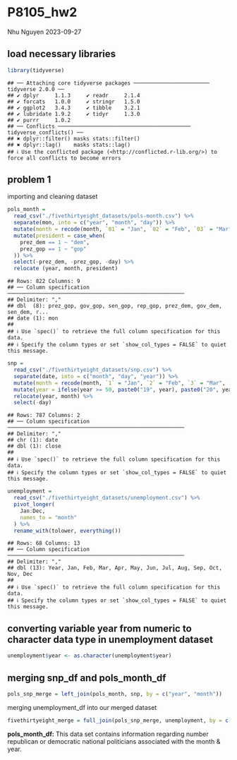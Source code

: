 P8105_hw2
================
Nhu Nguyen
2023-09-27

## load necessary libraries

``` r
library(tidyverse)
```

    ## ── Attaching core tidyverse packages ──────────────────────── tidyverse 2.0.0 ──
    ## ✔ dplyr     1.1.3     ✔ readr     2.1.4
    ## ✔ forcats   1.0.0     ✔ stringr   1.5.0
    ## ✔ ggplot2   3.4.3     ✔ tibble    3.2.1
    ## ✔ lubridate 1.9.2     ✔ tidyr     1.3.0
    ## ✔ purrr     1.0.2     
    ## ── Conflicts ────────────────────────────────────────── tidyverse_conflicts() ──
    ## ✖ dplyr::filter() masks stats::filter()
    ## ✖ dplyr::lag()    masks stats::lag()
    ## ℹ Use the conflicted package (<http://conflicted.r-lib.org/>) to force all conflicts to become errors

## problem 1

importing and cleaning dataset

``` r
pols_month = 
  read_csv("./fivethirtyeight_datasets/pols-month.csv") %>% 
  separate(mon, into = c("year", "month", "day")) %>% 
  mutate(month = recode(month, `01` = "Jan", `02` = "Feb", `03` = "Mar", `04` = "Apr", `05` = "May", `06` = "Jun", `07` = "Jul", `08` = "Aug", `09` = "Sep", `10` = "Oct", `11` = "Nov", `12` = "Dec")) %>% 
  mutate(president = case_when(
    prez_dem == 1 ~ "dem",
    prez_gop == 1 ~ "gop"
  )) %>% 
  select(-prez_dem, -prez_gop, -day) %>% 
  relocate (year, month, president) 
```

    ## Rows: 822 Columns: 9
    ## ── Column specification ────────────────────────────────────────────────────────
    ## Delimiter: ","
    ## dbl  (8): prez_gop, gov_gop, sen_gop, rep_gop, prez_dem, gov_dem, sen_dem, r...
    ## date (1): mon
    ## 
    ## ℹ Use `spec()` to retrieve the full column specification for this data.
    ## ℹ Specify the column types or set `show_col_types = FALSE` to quiet this message.

``` r
snp = 
  read_csv("./fivethirtyeight_datasets/snp.csv") %>% 
  separate(date, into = c("month", "day", "year")) %>% 
  mutate(month = recode(month, `1` = "Jan", `2` = "Feb", `3` = "Mar", `4` = "Apr", `5` = "May", `6` = "Jun", `7` = "Jul", `8` = "Aug", `9` = "Sep", `10` = "Oct", `11` = "Nov", `12` = "Dec")) %>% 
  mutate(year = ifelse(year >= 50, paste0("19", year), paste0("20", year))) %>% 
  relocate(year, month) %>% 
  select(-day) 
```

    ## Rows: 787 Columns: 2
    ## ── Column specification ────────────────────────────────────────────────────────
    ## Delimiter: ","
    ## chr (1): date
    ## dbl (1): close
    ## 
    ## ℹ Use `spec()` to retrieve the full column specification for this data.
    ## ℹ Specify the column types or set `show_col_types = FALSE` to quiet this message.

``` r
unemployment = 
  read_csv("./fivethirtyeight_datasets/unemployment.csv") %>% 
  pivot_longer(
    Jan:Dec,
    names_to = "month"
  ) %>% 
  rename_with(tolower, everything()) 
```

    ## Rows: 68 Columns: 13
    ## ── Column specification ────────────────────────────────────────────────────────
    ## Delimiter: ","
    ## dbl (13): Year, Jan, Feb, Mar, Apr, May, Jun, Jul, Aug, Sep, Oct, Nov, Dec
    ## 
    ## ℹ Use `spec()` to retrieve the full column specification for this data.
    ## ℹ Specify the column types or set `show_col_types = FALSE` to quiet this message.

## converting variable year from numeric to character data type in unemployment dataset

``` r
unemployment$year <- as.character(unemployment$year)
```

## merging snp_df and pols_month_df

``` r
pols_snp_merge = left_join(pols_month, snp, by = c("year", "month"))
```

merging unemployment_df into our merged dataset

``` r
fivethirtyeight_merge = full_join(pols_snp_merge, unemployment, by = c("year", "month"), copy = TRUE)
```

**pols_month_df:** This data set contains information regarding number
republican or democratic national politicians associated with the month
& year.
